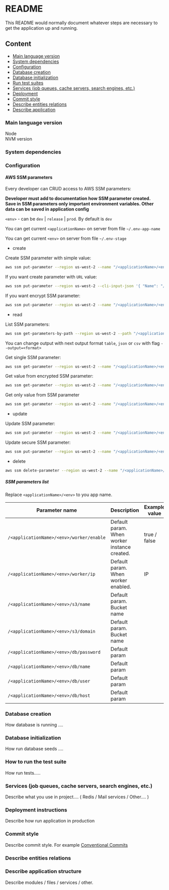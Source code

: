 # README

This README would normally document whatever steps are necessary to get the
application up and running.

## Content

 - [Main language version](#main-lang-version)
 - [System dependencies](#system-dependencies)
 - [Configuration](#configuration)
 - [Database creation](#db-creation)
 - [Database initialization](#db-init)
 - [Run test suites](#run-tests)
 - [Services (job queues, cache servers, search engines, etc.)](#additional-services)
 - [Deployment](#deployment)
 - [Commit style](#vcs-commit-style)
 - [Describe entities relations](#description-entities-relations)
 - [Describe application](#description-application)

### <a id="main-lang-version"></a> Main language version

Node  
NVM version  

### <a id="system-dependencies"></a> System dependencies

### <a id="configuration"></a> Configuration

#### AWS SSM parameters  
 
 Every developer can CRUD access to AWS SSM parameters:
 
 **Developer must add to documentation how SSM parameter created.**  
 **Save in SSM parameters only important environment variables. Other data can be saved in application config**  

 `<env>` - can be `dev` | `release` | `prod`. By default is `dev`  

You can get current `<applicationName>` on server from file `~/.env-app-name`   

You can get current `<env>` on server from file `~/.env-stage`  


  - create
  
Create SSM parameter with simple value:
  ```bash
aws ssm put-parameter --region us-west-2 --name "/<applicationName>/<env>/example" --value "hello" --type String
```
  
If you want create parameter with `URL` value:
  ```bash
aws ssm put-parameter --region us-west-2 --cli-input-json '{ "Name": "/<applicationName>/<env>/param-name", "Value": "https://google.com/", "Type": "String" }'
```

If you want encrypt SSM parameter:
  ```bash
aws ssm put-parameter --region us-west-2 --name "/<applicationName>/<env>/param-name" --type SecureString --value "hello"
```
  
  - read
  
List SSM parameters:
  ```bash
aws ssm get-parameters-by-path --region us-west-2 --path "/<applicationName>/<env>/" --recursive
```
  You can change output with next output format `table`, `json` or `csv` with flag `--output=<format>`  

  
Get single SSM parameter:
  ```bash
aws ssm get-parameter --region us-west-2 --name "/<applicationName>/<env>/param-name"
```

Get value from encrypted SSM parameter:
```bash
aws ssm get-parameter --region us-west-2 --name "/<applicationName>/<env>/param-name" --with-decryption
```

Get only value from SSM parameter
```bash
aws ssm get-parameter --region us-west-2 --name "/<applicationName>/<env>/param-name" --query Parameter.Value --output text
```

  
  - update

Update SSM parameter:
```bash
aws ssm put-parameter --region us-west-2 --name "/<applicationName>/<env>/param-name" --type String --value "hello" --overwrite
```

Update secure SSM parameter:
```bash
aws ssm put-parameter --region us-west-2 --name "/<applicationName>/<env>/param-name" --type SecureString --value "hello" --overwrite
```
  
  - delete
  
  ```bash
aws ssm delete-parameter --region us-west-2 --name "/<applicationName>/<env>/example"
```

##### SSM parameters list  

Replace `<applicationName>/<env>` to you app name.  

| Parameter name  | Description | Example value |
| ------------- | ------------- | ------------- |
| `/<applicationName>/<env>/worker/enable`  | Default param. When worker instance created.  | true / false |
| `/<applicationName>/<env>/worker/ip`  | Default param. When worker enabled.  | IP |
| `/<applicationName>/<env>/s3/name`  | Default param. Bucket name  |  |
| `/<applicationName>/<env>/s3/domain`  | Default param. Bucket name  |  |
| `/<applicationName>/<env>/db/password`  | Default param  |  |
| `/<applicationName>/<env>/db/name`  | Default param  |  |
| `/<applicationName>/<env>/db/user`  | Default param  |  |
| `/<applicationName>/<env>/db/host`  | Default param  |  |

### <a id="db-creation"></a> Database creation

How database is running ....

### <a id="db-init"></a> Database initialization

How run database seeds ....

### <a id="run-tests"></a> How to run the test suite

How run tests.....

### <a id="additional-services"></a> Services (job queues, cache servers, search engines, etc.)

Describe what you use in project.... ( Redis / Mail services / Other.... )

### <a id="deployment"></a> Deployment instructions

Describe how run application in production

### <a id="vcs-commit-style"></a> Commit style

Describe commit style. For example [Conventional Commits](https://www.conventionalcommits.org/en/v1.0.0/)  

###  <a id="description-entities-relations"></a> Describe entities relations


###  <a id="description-application"></a> Describe application structure

Describe modules / files / services / other.  
